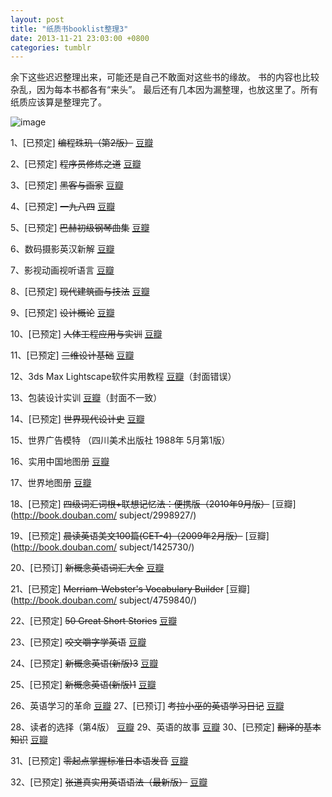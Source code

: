 ```yaml
---
layout: post
title: "纸质书booklist整理3"
date: 2013-11-21 23:03:00 +0800
categories: tumblr
---
```


余下这些迟迟整理出来，可能还是自己不敢面对这些书的缘故。
书的内容也比较杂乱，因为每本书都各有“来头”。
最后还有几本因为漏整理，也放这里了。所有纸质应该算是整理完了。

![image](https://68.media.tumblr.com/c7b76b3ef684d642fec9881c02c7414a/tumblr_inline_mwmgrpE5ts1s192y8.jpg)

1、[已预定] <strike>编程珠玑（第2版）</strike> [豆瓣](http://book.douban.com/subject/3227098/)

2、[已预定] <strike>程序员修炼之道</strike> [豆瓣](http://book.douban.com/subject/5387402/)

3、[已预定] <strike>黑客与画家</strike> [豆瓣](http://book.douban.com/subject/6021440/)

4、[已预定] <strike>一九八四</strike> [豆瓣](http://book.douban.com/subject/3815131/)

5、[已预定] <strike>巴赫初级钢琴曲集</strike> [豆瓣](http://book.douban.com/subject/1530822/)

6、数码摄影英汉新解 [豆瓣](http://book.douban.com/subject/4742332/)

7、影视动画视听语言 [豆瓣](http://book.douban.com/subject/1444870/)

8、[已预定] <strike>现代建筑画与技法</strike> [豆瓣](http://book.douban.com/subject/1640119/)

9、[已预定] <strike>设计概论</strike> [豆瓣](http://book.douban.com/subject/3501695/)

10、[已预定] <strike>人体工程应用与实训</strike> [豆瓣](http://book.douban.com/subject/5990581/)

11、[已预定] <strike>三维设计基础</strike> [豆瓣](http://book.douban.com/subject/3501694/)

12、3ds Max Lightscape软件实用教程 [豆瓣](http://book.douban.com/subject/6714663/)（封面错误）

13、包装设计实训 [豆瓣](http://book.douban.com/subject/6714647/)（封面不一致）

14、[已预定] <strike>世界现代设计史</strike> [豆瓣](http://book.douban.com/subject/1584977/)

15、世界广告模特 （四川美术出版社 1988年 5月第1版）

16、实用中国地图册 [豆瓣](http://book.douban.com/subject/21241404/)

17、世界地图册 [豆瓣](http://book.douban.com/subject/20650136/)

18、[已预定] <strike>四级词汇词根+联想记忆法：便携版（2010年9月版）</strike> [豆瓣](http://book.douban.com/
subject/2998927/)

19、[已预定] <strike>晨读英语美文100篇(CET-4)（2009年2月版）</strike> [豆瓣](http://book.douban.com/
subject/1425730/)

20、[已预订] <strike>新概念英语词汇大全</strike> [豆瓣](http://book.douban.com/subject/1119157/)

21、[已预定] <strike>Merriam-Webster's Vocabulary Builder</strike> [豆瓣](http://book.douban.com/
subject/4759840/)

22、[已预定] <strike>50 Great Short Stories</strike> [豆瓣](http://book.douban.com/subject/3321753/)

23、[已预定] <strike>咬文嚼字学英语</strike> [豆瓣](http://book.douban.com/subject/3170759/)

24、[已预定] <strike>新概念英语(新版)3</strike> [豆瓣](http://book.douban.com/subject/1039389/)

25、[已预定] <strike>新概念英语(新版)1</strike> [豆瓣](http://book.douban.com/subject/1006720/)

26、英语学习的革命 [豆瓣](http://book.douban.com/subject/2010728/)
27、[已预订] <strike>考拉小巫的英语学习日记</strike> [豆瓣](http://book.douban.com/subject/7059662/)

28、读者的选择（第4版） [豆瓣](http://book.douban.com/subject/2212679/)
29、英语的故事 [豆瓣](http://book.douban.com/subject/1392652/)
30、[已预定] <strike>翻译的基本知识</strike> [豆瓣](http://book.douban.com/subject/6389988/)

31、[已预定] <strike>零起点掌握标准日本语发音</strike> [豆瓣](http://book.douban.com/subject/2110051/)

32、[已预定] <strike>张道真实用英语语法（最新版）</strike> [豆瓣](http://book.douban.com/subject/1210225/)
